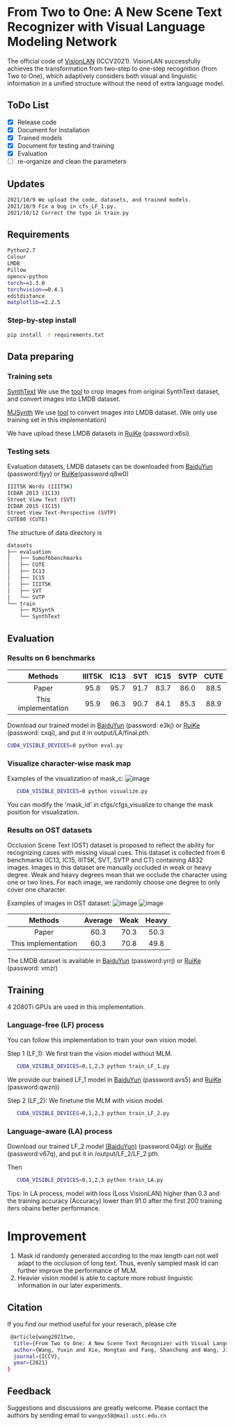 # From Two to One: A New Scene Text Recognizer with Visual Language Modeling Network

The official code of [VisionLAN](https://arxiv.org/abs/2108.09661) (ICCV2021). VisionLAN successfully achieves the transformation from two-step to one-step
recognition (from Two to One), which adaptively considers both visual and linguistic information in a unified structure without the need of extra language model.
## ToDo List
- [x] Release code
- [x] Document for Installation
- [x] Trained models
- [x] Document for testing and training
- [x] Evaluation
- [ ] re-organize and clean the parameters

## Updates
```bash
2021/10/9 We upload the code, datasets, and trained models.
2021/10/9 Fix a bug in cfs_LF_1.py.
2021/10/12 Correct the typo in train.py
```
## Requirements
```bash
Python2.7
Colour
LMDB
Pillow
opencv-python
torch==1.3.0
torchvision==0.4.1
editdistance
matplotlib==2.2.5
```
### Step-by-step install

```bash
pip install -r requirements.txt
```
## Data preparing
### Training sets 
[SynthText](https://www.robots.ox.ac.uk/~vgg/data/scenetext/) We use the [tool](https://github.com/FangShancheng/ABINet/tree/main/tools) to crop images from original SynthText dataset, and convert images into LMDB dataset.

[MJSynth](https://www.robots.ox.ac.uk/~vgg/data/text/) We use [tool](https://github.com/FangShancheng/ABINet/blob/main/tools/create_lmdb_dataset.py) to convert images into LMDB dataset. (We only use training set in this implementation)

We have upload these LMDB datasets in [RuiKe](https://rec.ustc.edu.cn/share/2fad9400-28b3-11ec-8047-c76e50c198dd) (password:x6si).

### Testing sets 

Evaluation datasets, LMDB datasets can be downloaded from [BaiduYun](https://pan.baidu.com/s/1sUHgM982YiMf9kmtnhfirg) (password:fjyy) or [RuiKe](https://rec.ustc.edu.cn/share/942341e0-2d60-11ec-8f45-89a3d3360036)(password:q8w0)
```bash 
IIIT5K Words (IIIT5K)
ICDAR 2013 (IC13)
Street View Text (SVT)
ICDAR 2015 (IC15)
Street View Text-Perspective (SVTP)
CUTE80 (CUTE)
```
The structure of data directory is
```bash 
datasets
├── evaluation
│   ├── Sumof6benchmarks
│   ├── CUTE
│   ├── IC13
│   ├── IC15
│   ├── IIIT5K
│   ├── SVT
│   └── SVTP
└── train
    ├── MJSynth
    └── SynthText
```

## Evaluation

### Results on 6 benchmarks
|        Methods       	           |        IIIT5K       	| IC13       	| SVT        	| IC15      	| SVTP      	| CUTE      	|
|:------------------:              |:------------------:	|:---------:	|:------:   	|:---------:	|:---------:	|:---------:	|
|        Paper       	           |         95.8           |    95.7   	|     91.7   	|    83.7   	|    86.0       |    88.5       |
|        This implementation       | 	     95.9           |    96.3  	    |     90.7   	|    84.1   	|    85.3       |    88.9       | 

Download our trained model in [BaiduYun](https://pan.baidu.com/s/1lYp6K8d7NSxH8IQvUz-DrQ) (password: e3kj) or [RuiKe](https://rec.ustc.edu.cn/share/c4157e70-28c3-11ec-8bcf-03130db69425) (password: cxqi), and put it in output/LA/final.pth.
```bash 
CUDA_VISIBLE_DEVICES=0 python eval.py
```

### Visualize character-wise mask map
Examples of the visualization of mask_c:
![image](https://github.com/wangyuxin87/VisionLAN/blob/main/examples/mask_c.png)
```bash 
   CUDA_VISIBLE_DEVICES=0 python visualize.py
```
You can modify the 'mask_id' in cfgs/cfgs_visualize to change the mask position for visualization.

### Results on OST datasets 
Occlusion Scene Text (OST) dataset is proposed to reflect the ability for recognizing cases with missing visual cues. This dataset is collected from 6
benchmarks (IC13, IC15, IIIT5K, SVT, SVTP and CT) containing 4832 images. Images in this dataset are manually occluded in weak or heavy degree. Weak
and heavy degrees mean that we occlude the character using one or two lines. For each image, we randomly choose one degree to only cover one character.

Examples of images in OST dataset:
![image](https://github.com/wangyuxin87/VisionLAN/blob/main/examples/OST_weak.png)
![image](https://github.com/wangyuxin87/VisionLAN/blob/main/examples/OST_heavy.png)

|        Methods       	           |        Average       	| Weak       	| Heavy        	|
|:------------------:              |:------------------:	|:---------:	|:------:   	|
|        Paper       	           |         60.3           |    70.3   	|     50.3   	|
|        This implementation       | 	     60.3           |    70.8  	    |     49.8   	|

The LMDB dataset is available in [BaiduYun](https://pan.baidu.com/s/1YOIQ0z7j2Qp4Z5JbVon6CQ) (password:yrrj) or [RuiKe](https://rec.ustc.edu.cn/share/2e9d6ec0-28c4-11ec-8102-9b471bd02592) (password: vmzr)

## Training
4 2080Ti GPUs are used in this implementation. 

### Language-free (LF) process
You can follow this implementation to train your own vision model.

Step 1 (LF_1): We first train the vision model without MLM.

```bash 
   CUDA_VISIBLE_DEVICES=0,1,2,3 python train_LF_1.py
```
 We provide our trained LF_1 model in [BaiduYun](https://pan.baidu.com/s/1QNMSXFB2MFLIaCP0_0Va7Q) (password:avs5) and [RuiKe](https://rec.ustc.edu.cn/share/42167c40-28c5-11ec-86bc-1be5441a39ac) (password:qwzn))

Step 2 (LF_2): We finetune the MLM with vision model.

```bash 
   CUDA_VISIBLE_DEVICES=0,1,2,3 python train_LF_2.py
```

### Language-aware (LA) process

Download our trained LF_2 model [(BaiduYun)](https://pan.baidu.com/s/1zv-kKZGREjScW6p2dSwcXw) (password:04jg) or [RuiKe](https://rec.ustc.edu.cn/share/84a19b50-28c5-11ec-87c6-35ad826f4060) (password:v67q), and put it in /output/LF_2/LF_2.pth.

Then
```bash 
   CUDA_VISIBLE_DEVICES=0,1,2,3 python train_LA.py
```

Tips: In LA process, model with loss (Loss VisionLAN) higher than 0.3 and the training accuracy (Accuracy) lower than 91.0 after the first 200 training iters obains better performance. 

# Improvement
1. Mask id randomly generated according to the max length can not well adapt to the occlusion of long text. Thus, evenly sampled mask id can further improve the performance of MLM. 
2. Heavier vision model is able to capture more robust linguistic information in our later experiments.


## Citation
If you find our method useful for your reserach, please cite
```bash 
 @article{wang2021two,
  title={From Two to One: A New Scene Text Recognizer with Visual Language Modeling Network},
  author={Wang, Yuxin and Xie, Hongtao and Fang, Shancheng and Wang, Jing and Zhu, Shenggao and Zhang, Yongdong},
  journal={ICCV},
  year={2021}
}
 ```

## Feedback
Suggestions and discussions are greatly welcome. Please contact the authors by sending email to ```wangyx58@mail.ustc.edu.cn```
